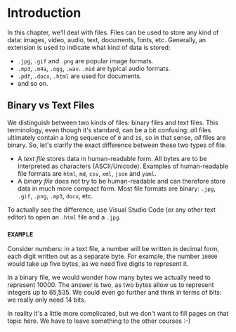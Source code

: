 # Introduction

In this chapter, we'll deal with files.
Files can be used to store any kind of data: images, video, audio, text, documents, fonts, etc.
Generally, an extension is used to indicate what kind of data is stored:

* `.jpg`, `.gif` and `.png` are popular image formats.
* `.mp3`, `.m4a`, `.ogg`, `.wav`. `.mid` are typical audio formats.
* `.pdf`, `.docx`, `.html` are used for documents.
* and so on.

## Binary vs Text Files

We distinguish between two kinds of files: binary files and text files.
This terminology, even though it's standard, can be a bit confusing: *all* files ultimately contain a long sequence of `0` and `1`s, so in that sense, *all* files are binary.
So, let's clarify the exact difference between these two types of file.

* A *text file* stores data in human-readable form.
  All bytes are to be interpreted as characters (ASCII/Unicode).
  Examples of human-readable file formats are `html`, `md`, `csv`, `xml`, `json` and `yaml`.
* A *binary file* does not try to be human-readable and can therefore store data in much more compact form.
  Most file formats are binary: `.jpg`, `.gif`, `.png`, `.mp3`, `docx`, etc.

To actually see the difference, use Visual Studio Code (or any other text editor) to open an `.html` file and a `.jpg`.

### `EXAMPLE`
Consider numbers: in a text file, a number will be written in decimal form, each digit written out as a separate byte.
For example, the number `10000` would take up five bytes, as we need five digits to represent it.

In a binary file, we would wonder how many bytes we actually need to represent 10000.
The answer is two, as two bytes allow us to represent integers up to 65,535.
We could even go further and think in terms of bits: we really only need 14 bits.

In reality it's a little more complicated, but we don't want to fill pages on that topic here.
We have to leave something to the other courses :-)

